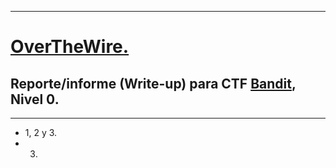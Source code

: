 
- - -

# [OverTheWire.](https://overthewire.org/wargames/)
## Reporte/informe (Write-up) para CTF [Bandit](https://overthewire.org/wargames/bandit/bandit0.html), Nivel 0.

- - -

- 1, 2 y 3.
-   3.




